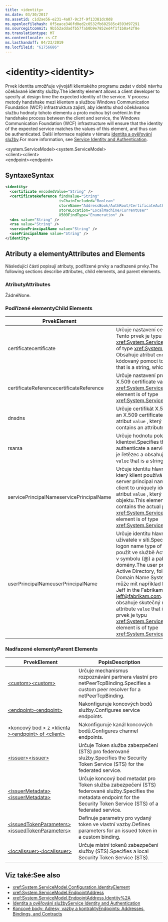 ```yaml
---
title: <identity>
ms.date: 03/30/2017
ms.assetid: c1d2ae56-e231-4a07-9c3f-9f13381dc0d8
ms.openlocfilehash: 0f5eace346fd0ed2c0532fb602585c4593d97291
ms.sourcegitcommit: 9b552addadfb57fab0b9e7852ed4f1f1b8a42f8e
ms.translationtype: MT
ms.contentlocale: cs-CZ
ms.lasthandoff: 04/23/2019
ms.locfileid: "61756686"
---
```

# <a name="identity"></a><span data-ttu-id="96668-101">\<identity></span><span class="sxs-lookup"><span data-stu-id="96668-101">\<identity></span></span>
<span data-ttu-id="96668-102">Prvek identita umožňuje vývojáři klientského programu zadat v době návrhu očekávané identity služby.</span><span class="sxs-lookup"><span data-stu-id="96668-102">The identity element allows a client developer to specify at design time the expected identity of the service.</span></span> <span data-ttu-id="96668-103">V procesu metody handshake mezi klientem a službou Windows Communication Foundation (WCF) infrastruktura zajistí, aby identitu shod očekávanou službu hodnoty tohoto elementu a proto mohou být ověřeni.</span><span class="sxs-lookup"><span data-stu-id="96668-103">In the handshake process between the client and service, the Windows Communication Foundation (WCF) infrastructure will ensure that the identity of the expected service matches the values of this element, and thus can be authenticated.</span></span> <span data-ttu-id="96668-104">Další informace najdete v tématu [identita a ověřování služby](../../../../../docs/framework/wcf/feature-details/service-identity-and-authentication.md).</span><span class="sxs-lookup"><span data-stu-id="96668-104">For more information, see [Service Identity and Authentication](../../../../../docs/framework/wcf/feature-details/service-identity-and-authentication.md).</span></span>  
  
 <span data-ttu-id="96668-105">\<system.ServiceModel></span><span class="sxs-lookup"><span data-stu-id="96668-105">\<system.ServiceModel></span></span>  
<span data-ttu-id="96668-106">\<client></span><span class="sxs-lookup"><span data-stu-id="96668-106">\<client></span></span>  
<span data-ttu-id="96668-107">\<endpoint></span><span class="sxs-lookup"><span data-stu-id="96668-107">\<endpoint></span></span>  
  
## <a name="syntax"></a><span data-ttu-id="96668-108">Syntaxe</span><span class="sxs-lookup"><span data-stu-id="96668-108">Syntax</span></span>  
  
```xml  
<identity>
  <certificate encodedValue="String" />
  <certificateReference findValue="String"
                        isChainIncluded="Boolean"
                        storeName="AddressBook/AuthRoot/CertificateAuthority/Disallowed/My/Root/TrustedPeople/TrustedPublisher"
                        storeLocation="LocalMachine/CurrentUser"
                        X509FindType="Enumeration" />
  <dns value="String" />
  <rsa value="String" />
  <servicePrincipalName value="String" />
  <usePrincipalName value="String" />
</identity>
```  
  
## <a name="attributes-and-elements"></a><span data-ttu-id="96668-109">Atributy a elementy</span><span class="sxs-lookup"><span data-stu-id="96668-109">Attributes and Elements</span></span>  
 <span data-ttu-id="96668-110">Následující části popisují atributy, podřízené prvky a nadřazené prvky.</span><span class="sxs-lookup"><span data-stu-id="96668-110">The following sections describe attributes, child elements, and parent elements.</span></span>  
  
### <a name="attributes"></a><span data-ttu-id="96668-111">Atributy</span><span class="sxs-lookup"><span data-stu-id="96668-111">Attributes</span></span>  
 <span data-ttu-id="96668-112">Žádné</span><span class="sxs-lookup"><span data-stu-id="96668-112">None.</span></span>  
  
### <a name="child-elements"></a><span data-ttu-id="96668-113">Podřízené elementy</span><span class="sxs-lookup"><span data-stu-id="96668-113">Child Elements</span></span>  
  
|<span data-ttu-id="96668-114">Prvek</span><span class="sxs-lookup"><span data-stu-id="96668-114">Element</span></span>|<span data-ttu-id="96668-115">Popis</span><span class="sxs-lookup"><span data-stu-id="96668-115">Description</span></span>|  
|-------------|-----------------|  
|<span data-ttu-id="96668-116">certificate</span><span class="sxs-lookup"><span data-stu-id="96668-116">certificate</span></span>|<span data-ttu-id="96668-117">Určuje nastavení certifikátu X.509.</span><span class="sxs-lookup"><span data-stu-id="96668-117">Specifies settings of an X.509 certificate.</span></span> <span data-ttu-id="96668-118">Tento prvek je typu <xref:System.ServiceModel.Configuration.CertificateElement>.</span><span class="sxs-lookup"><span data-stu-id="96668-118">This element is of type <xref:System.ServiceModel.Configuration.CertificateElement>.</span></span> <span data-ttu-id="96668-119">Obsahuje atribut `encodedValue` , který je řetězec, který určuje hodnotu kódovaný pomocí tohoto certifikátu.</span><span class="sxs-lookup"><span data-stu-id="96668-119">It contains an attribute `encodedValue` that is a string, which specifies the value encoded by this certificate.</span></span>|  
|<span data-ttu-id="96668-120">certificateReference</span><span class="sxs-lookup"><span data-stu-id="96668-120">certificateReference</span></span>|<span data-ttu-id="96668-121">Určuje nastavení pro ověřování certifikátu X.509.</span><span class="sxs-lookup"><span data-stu-id="96668-121">Specifies settings for X.509 certificate validation.</span></span> <span data-ttu-id="96668-122">Tento prvek je typu <xref:System.ServiceModel.Configuration.CertificateReferenceElement>.</span><span class="sxs-lookup"><span data-stu-id="96668-122">This element is of type <xref:System.ServiceModel.Configuration.CertificateReferenceElement>.</span></span>|  
|<span data-ttu-id="96668-123">dns</span><span class="sxs-lookup"><span data-stu-id="96668-123">dns</span></span>|<span data-ttu-id="96668-124">Určuje certifikát X.509 sloužící k ověření služby DNS.</span><span class="sxs-lookup"><span data-stu-id="96668-124">Specifies the DNS of an X.509 certificate used to authenticate a service.</span></span> <span data-ttu-id="96668-125">Tento prvek obsahuje atribut `value` , který je řetězec a obsahuje skutečnou identitu.</span><span class="sxs-lookup"><span data-stu-id="96668-125">This element contains an attribute `value` that is a string, and contains the actual identity.</span></span>|  
|<span data-ttu-id="96668-126">rsa</span><span class="sxs-lookup"><span data-stu-id="96668-126">rsa</span></span>|<span data-ttu-id="96668-127">Určuje hodnotu pole RSA certifikát X.509 sloužící k ověření služby ke klientovi.</span><span class="sxs-lookup"><span data-stu-id="96668-127">Specifies the value of the RSA field of an X.509 certificate used to authenticate a service to a client.</span></span> <span data-ttu-id="96668-128">Tento prvek obsahuje atribut `value` , který je řetězec a obsahuje skutečnou identitu</span><span class="sxs-lookup"><span data-stu-id="96668-128">This element contains an attribute `value` that is a string, and contains the actual identity</span></span>|  
|<span data-ttu-id="96668-129">servicePrincipalName</span><span class="sxs-lookup"><span data-stu-id="96668-129">servicePrincipalName</span></span>|<span data-ttu-id="96668-130">Určuje identitu hlavní název (SPN) serveru, který je zadaný hlavní název, který klient používá k jednoznačné identifikaci instance služby.</span><span class="sxs-lookup"><span data-stu-id="96668-130">Specifies a server principal name (SPN) identity, which is the principal name used by a client to uniquely identify an instance of a service.</span></span> <span data-ttu-id="96668-131">Tento prvek obsahuje atribut `value` , který je řetězec a obsahuje skutečný název instančního objektu.</span><span class="sxs-lookup"><span data-stu-id="96668-131">This element contains an attribute `value` that is a string, and contains the actual principal name.</span></span> <span data-ttu-id="96668-132">Tento prvek je typu <xref:System.ServiceModel.Configuration.ServicePrincipalNameElement>.</span><span class="sxs-lookup"><span data-stu-id="96668-132">This element is of type <xref:System.ServiceModel.Configuration.ServicePrincipalNameElement>.</span></span>|  
|<span data-ttu-id="96668-133">userPrincipalName</span><span class="sxs-lookup"><span data-stu-id="96668-133">userPrincipalName</span></span>|<span data-ttu-id="96668-134">Určuje identitu hlavní název (UPN) uživatele, což je název typ přihlášení uživatele v síti.</span><span class="sxs-lookup"><span data-stu-id="96668-134">Specifies a user principal name (UPN) identity, which is the logon name type of a user on a network.</span></span> <span data-ttu-id="96668-135">Hlavní název uživatele se skládá z použít ve službě Active Directory, za nímž následuje název objektu uživatele v symbolu (\@) a pak, obvykle v systému názvů domény nadřazené domény.</span><span class="sxs-lookup"><span data-stu-id="96668-135">The user principal name consists of the user object name used in Active Directory, followed by the at symbol (\@) and then, typically, the Domain Name System parent domain.</span></span> <span data-ttu-id="96668-136">Jan v stromu domény Fabrikam.com může mít například hlavní název uživatele [ jeff@fabrikam.com ](mailto:jeffsmith@fabrikam.com).</span><span class="sxs-lookup"><span data-stu-id="96668-136">For example, Jeff in the Fabrikam.com domain tree might have the user principal name [jeff@fabrikam.com](mailto:jeffsmith@fabrikam.com).</span></span>  <span data-ttu-id="96668-137">Tento prvek obsahuje atribut `value` , který je řetězec a obsahuje skutečný název instančního objektu.</span><span class="sxs-lookup"><span data-stu-id="96668-137">This element contains an attribute `value` that is a string, and contains the actual principal name.</span></span> <span data-ttu-id="96668-138">Tento prvek je typu <xref:System.ServiceModel.Configuration.UserPrincipalNameElement>.</span><span class="sxs-lookup"><span data-stu-id="96668-138">This element is of type <xref:System.ServiceModel.Configuration.UserPrincipalNameElement>.</span></span>|  
  
### <a name="parent-elements"></a><span data-ttu-id="96668-139">Nadřazené elementy</span><span class="sxs-lookup"><span data-stu-id="96668-139">Parent Elements</span></span>  
  
|<span data-ttu-id="96668-140">Prvek</span><span class="sxs-lookup"><span data-stu-id="96668-140">Element</span></span>|<span data-ttu-id="96668-141">Popis</span><span class="sxs-lookup"><span data-stu-id="96668-141">Description</span></span>|  
|-------------|-----------------|  
|[<span data-ttu-id="96668-142">\<custom></span><span class="sxs-lookup"><span data-stu-id="96668-142">\<custom></span></span>](../../../../../docs/framework/configure-apps/file-schema/wcf/custom.md)|<span data-ttu-id="96668-143">Určuje mechanismus rozpoznávání partnera vlastní pro netPeerTcpBinding.</span><span class="sxs-lookup"><span data-stu-id="96668-143">Specifies a custom peer resolver for a netPeerTcpBinding.</span></span>|  
|[<span data-ttu-id="96668-144">\<endpoint></span><span class="sxs-lookup"><span data-stu-id="96668-144">\<endpoint></span></span>](endpoint-element.md)|<span data-ttu-id="96668-145">Nakonfiguruje koncových bodů služby.</span><span class="sxs-lookup"><span data-stu-id="96668-145">Configures service endpoints.</span></span>|  
|[<span data-ttu-id="96668-146">\<koncový bod > z \<klienta ></span><span class="sxs-lookup"><span data-stu-id="96668-146">\<endpoint> of \<client></span></span>](endpoint-of-client.md)|<span data-ttu-id="96668-147">Nakonfiguruje kanál koncových bodů.</span><span class="sxs-lookup"><span data-stu-id="96668-147">Configures channel endpoints.</span></span>|  
|[<span data-ttu-id="96668-148">\<issuer></span><span class="sxs-lookup"><span data-stu-id="96668-148">\<issuer></span></span>](../../../../../docs/framework/configure-apps/file-schema/wcf/issuer.md)|<span data-ttu-id="96668-149">Určuje Token služba zabezpečení (STS) pro federované služby.</span><span class="sxs-lookup"><span data-stu-id="96668-149">Specifies the Security Token Service (STS) for the federated service.</span></span>|  
|[<span data-ttu-id="96668-150">\<issuerMetadata></span><span class="sxs-lookup"><span data-stu-id="96668-150">\<issuerMetadata></span></span>](../../../../../docs/framework/configure-apps/file-schema/wcf/issuermetadata.md)|<span data-ttu-id="96668-151">Určuje koncový bod metadat pro Token služba zabezpečení (STS) federované služby.</span><span class="sxs-lookup"><span data-stu-id="96668-151">Specifies the metadata endpoint for the Security Token Service (STS) of a federated service.</span></span>|  
|[<span data-ttu-id="96668-152">\<issuedTokenParameters></span><span class="sxs-lookup"><span data-stu-id="96668-152">\<issuedTokenParameters></span></span>](../../../../../docs/framework/configure-apps/file-schema/wcf/issuedtokenparameters.md)|<span data-ttu-id="96668-153">Definuje parametry pro vydaný token ve vlastní vazby.</span><span class="sxs-lookup"><span data-stu-id="96668-153">Defines parameters for an issued token in a custom binding.</span></span>|  
|[<span data-ttu-id="96668-154">\<localIssuer></span><span class="sxs-lookup"><span data-stu-id="96668-154">\<localIssuer></span></span>](../../../../../docs/framework/configure-apps/file-schema/wcf/localissuer.md)|<span data-ttu-id="96668-155">Určuje místní tokenů zabezpečení služby (STS).</span><span class="sxs-lookup"><span data-stu-id="96668-155">Specifies a local Security Token Service (STS).</span></span>|  
  
## <a name="see-also"></a><span data-ttu-id="96668-156">Viz také:</span><span class="sxs-lookup"><span data-stu-id="96668-156">See also</span></span>

- <xref:System.ServiceModel.Configuration.IdentityElement>
- <xref:System.ServiceModel.EndpointAddress>
- <xref:System.ServiceModel.EndpointAddress.Identity%2A>
- [<span data-ttu-id="96668-157">Identita a ověřování služby</span><span class="sxs-lookup"><span data-stu-id="96668-157">Service Identity and Authentication</span></span>](../../../../../docs/framework/wcf/feature-details/service-identity-and-authentication.md)
- [<span data-ttu-id="96668-158">Koncové body: Adresy, vazby a kontrakty</span><span class="sxs-lookup"><span data-stu-id="96668-158">Endpoints: Addresses, Bindings, and Contracts</span></span>](../../../../../docs/framework/wcf/feature-details/endpoints-addresses-bindings-and-contracts.md)
